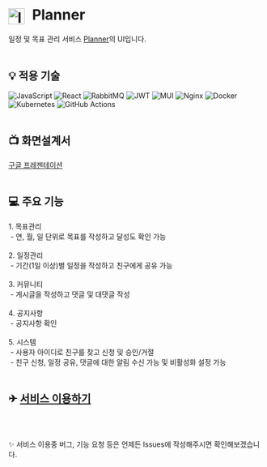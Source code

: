 <h1 align="left">
  <img src="https://github.com/user-attachments/assets/fe753f74-7839-44b2-b894-eca3ae749a07" 
       alt="logo" 
       width="32" 
       style="vertical-align: middle; margin-right: 8px;" />
  Planner
</h1>
일정 및 목표 관리 서비스 <a href="https://web-planner.store">Planner</a>의 UI입니다.
<br /><br />

<h2 align="left">
  💡
  <strong>적용 기술</strong>
</h2>

![JavaScript](https://img.shields.io/badge/javascript-%23323330.svg?style=for-the-badge&logo=javascript&logoColor=%23F7DF1E)
![React](https://img.shields.io/badge/react-%2320232a.svg?style=for-the-badge&logo=react&logoColor=%2361DAFB)
![RabbitMQ](https://img.shields.io/badge/Rabbitmq-FF6600?style=for-the-badge&logo=rabbitmq&logoColor=white)
![JWT](https://img.shields.io/badge/JWT-black?style=for-the-badge&logo=JSON%20web%20tokens)
![MUI](https://img.shields.io/badge/MUI-%230081CB.svg?style=for-the-badge&logo=mui&logoColor=white)
![Nginx](https://img.shields.io/badge/nginx-%23009639.svg?style=for-the-badge&logo=nginx&logoColor=white)
![Docker](https://img.shields.io/badge/docker-%230db7ed.svg?style=for-the-badge&logo=docker&logoColor=white)
![Kubernetes](https://img.shields.io/badge/kubernetes-%23326ce5.svg?style=for-the-badge&logo=kubernetes&logoColor=white)
![GitHub Actions](https://img.shields.io/badge/github%20actions-%232671E5.svg?style=for-the-badge&logo=githubactions&logoColor=white)
<br /><br />

<h2 align="left">
  📺
  <strong>화면설계서</strong>
</h2>
<a href="https://docs.google.com/presentation/d/1yDbhvNihTNSCrBlAPbl7iRH6IBJYweqPrmLGOKn-BOM/edit?pli=1&slide=id.p#slide=id.p">구글 프레젠테이션</a>
<br /><br />

<h2 align="left">
  💻
  <strong>주요 기능</strong>
</h2>
1. 목표관리<br />
&nbsp;- 연, 월, 일 단위로 목표를 작성하고 달성도 확인 가능<br /><br />
2. 일정관리<br />
&nbsp;- 기간(1일 이상)별 일정을 작성하고 친구에게 공유 가능<br /><br />
3. 커뮤니티<br />
&nbsp;- 게시글을 작성하고 댓글 및 대댓글 작성<br /><br />
4. 공지사항<br />
&nbsp;- 공지사항 확인<br /><br />
5. 시스템<br />
&nbsp;- 사용자 아이디로 친구를 찾고 신청 및 승인/거절<br />
&nbsp;- 친구 신청, 일정 공유, 댓글에 대한 알림 수신 가능 및 비활성화 설정 가능
<br /><br />

<h2 align="left">
  ✈
  <a href="https://web-planner.store">서비스 이용하기</a>
</h2>
<br /><br />

✨ 서비스 이용중 버그, 기능 요청 등은 언제든 Issues에 작성해주시면 확인해보겠습니다.
